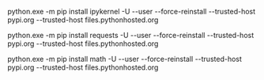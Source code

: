 python.exe -m pip install ipykernel -U --user --force-reinstall --trusted-host pypi.org --trusted-host files.pythonhosted.org


python.exe -m pip install requests -U --user --force-reinstall --trusted-host pypi.org --trusted-host files.pythonhosted.org


python.exe -m pip install math -U --user --force-reinstall --trusted-host pypi.org --trusted-host files.pythonhosted.org